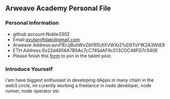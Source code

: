## Arweave Academy Personal File

### Personal information

- github account:Noble3302
- Email:gyutaroftdaki@gmail.com
- Arweave Address:avuf1ErJjBuhWvZbYR5UtXVWXrZ1vD9TsY1K2A3WtE8
- ETH Address:0x22d4956A7B5Ac7cC745dAF9c513CDC48FD7c540E
- Please finish this [form](https://docs.google.com/forms/d/e/1FAIpQLSfWA5fIIcBgmRppm3jNz5vmf9Mai_QMVil-2pO4r7YKn_Zhtw/viewform?usp=sf_link) to join in the talent pool.

### Introduce Yourself
i'am have biggest enthusiast in developing dApps in many chain in the web3 circle, im curently working a freelance in node developer, node runner, node operator etc